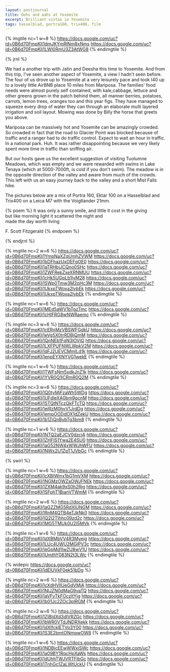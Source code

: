 ```yaml
---
layout: postjournal
title: Oohs and aahs at Yosemite
excerpt: Brilliant vistas in Yosemite ... 
tags: hasselblad, portra160, trix400, film
---
```



{% imgtile nc=1 w=8 %}
https://docs.google.com/uc?id=0B6d70FmpKIi1dmJKYmRlNm8xNms https://docs.google.com/uc?id=0B6d70FmpKIi1LWl0RmU3Z3AtWG8
{% endimgtile %}

{% jrnl %}

We had a another trip with Jatin and Deesha this time to Yosemite. And from
this trip, I've seen another aspect of Yosemite, a view I hadn't seen
before. The four of us drove up to Yosemite at a very leisurely pace and took
I40 up to a lovely little AirBNB place 10 miles from Mariposa. The families'
food needs were almost purely self contained, with kale,cabbage, lettuce and
other greens grown in the patch behind them, all manner berries, potatoes,
carrots, lemon trees, oranges too and this year figs.  They have managed to
squeeze every drop of water they can through an elaborate multi layered
irrigation and soil layout.  Mowing was done by Billy the horse that greets you
above. 



Mariposa can be massively hot and Yosemite can be amazingly
crowded. So crowded in fact that the road to Glacier Point was blocked because
of traffic and a ranger had to do traffic control. Expect to wait an hour in
traffic. In a national park. Huh. It was rather disappointing because we very
likely spent more time in traffic than sniffing air.


But our hosts gave us the excellent suggestion of visiting Tuolumne
Meadows, which was empty and we were rewarded with swims in Lake
Tenaya (which at 5000-7000ft, is cold if you don't swim). The meadow
is in the opposite direction of the valley and aware from much of the
crowds. This left with us an easy journey back to the valley and a
short Mist Falls hike. 


The pictures below are a mix of Portra
160, Ektar 100 on a Hasselblad and Trix400 on a Leica M7 with the
Voigtlander 21mm.

{% poem %}
It was only a sunny smile, and little it cost in the giving  
but like morning light it scattered the night and  
made the day worth living  

F. Scott Fitzgerald
{% endpoem %}


{% endjrnl %}

{% imgtile nc=2 w=6 %}
https://docs.google.com/uc?id=0B6d70FmpKIi1YmpNaXZqUmhZVWM https://docs.google.com/uc?id=0B6d70FmpKIi1bDFhazUxOEFqOE0 
https://docs.google.com/uc?id=0B6d70FmpKIi1aTRHbjJCQno0SHc https://docs.google.com/uc?id=0B6d70FmpKIi1ZWFRekZxeXRNMUU 
https://docs.google.com/uc?id=0B6d70FmpKIi1cHk5UGpLb1lyM28 https://docs.google.com/uc?id=0B6d70FmpKIi1SWp0Tmw3M2pHc3M 
https://docs.google.com/uc?id=0B6d70FmpKIi1UkxpTWoxa2lybEk https://docs.google.com/uc?id=0B6d70FmpKIi1UkxpTWoxa2lybEk 
{% endimgtile %}

{% imgtile nc=1 w=6 %}
https://docs.google.com/uc?id=0B6d70FmpKIi1MEd5aWV1bTgzTmc https://docs.google.com/uc?id=0B6d70FmpKIi1cHlFRG8wNWRaemc 
{% endimgtile %}

{% imgtile nc=3 w=6 %}
https://docs.google.com/uc?id=0B6d70FmpKIi1cERnMzVBSWFGdkU https://docs.google.com/uc?id=0B6d70FmpKIi1eVg5X0trRDBjQmM 
https://docs.google.com/uc?id=0B6d70FmpKIi1QnNEb1FqN3lOVjQ https://docs.google.com/uc?id=0B6d70FmpKIi1LXFPUFNWLWpkV2M 
https://docs.google.com/uc?id=0B6d70FmpKIi1dFJ2UEVCMmlLd1k https://docs.google.com/uc?id=0B6d70FmpKIi1enpEYXNYVG1wekE 
{% endimgtile %}


{% imgtile nc=1 w=6 %}
https://docs.google.com/uc?id=0B6d70FmpKIi1TWFsNm5xdkJnZ1k https://docs.google.com/uc?id=0B6d70FmpKIi1YVR0Q1lCRmR0Q2M 
{% endimgtile %}

{% imgtile nc=3 w=6 %}
https://docs.google.com/uc?id=0B6d70FmpKIi1Q0tyMjFzaWh5WDg https://docs.google.com/uc?id=0B6d70FmpKIi1UFdleXA0bm9qcnM 
https://docs.google.com/uc?id=0B6d70FmpKIi1STQtNTczQkFTcTQ https://docs.google.com/uc?id=0B6d70FmpKIi1ejRzM0hvV1JrdDg 
https://docs.google.com/uc?id=0B6d70FmpKIi1empOODdOX1dZekU https://docs.google.com/uc?id=0B6d70FmpKIi1b1ZjQnBybTg3bm8 
{% endimgtile %}

{% imgtile nc=1 w=6 %}
https://docs.google.com/uc?id=0B6d70FmpKIi1NTQ2aEJCV0dzcjA https://docs.google.com/uc?id=0B6d70FmpKIi1ZHFlS1Ywa2E4SU0 
https://docs.google.com/uc?id=0B6d70FmpKIi1aG52NW4xWWJhWFU https://docs.google.com/uc?id=0B6d70FmpKIi1NWx2U1ZpT1JVbGc 
{% endimgtile %}

{% swirl %}

{% imgtile nc=1 w=6 %}
https://docs.google.com/uc?id=0B6d70FmpKIi1cXBlWmx1bG1mVXM https://docs.google.com/uc?id=0B6d70FmpKIi1NGMzOWZaOWJFNEk 
https://docs.google.com/uc?id=0B6d70FmpKIi1ZXM4ak9xS0h2Rjg https://docs.google.com/uc?id=0B6d70FmpKIi1SFphT1BianVTWmM 
{% endimgtile %}


{% imgtile nc=2 w=6 %}
https://docs.google.com/uc?id=0B6d70FmpKIi1aGZZMG5RdXlUNGM https://docs.google.com/uc?id=0B6d70FmpKIi1RnM4QTB4eTJkNk0 
https://docs.google.com/uc?id=0B6d70FmpKIi1Q2I2Tlhhc09zd2c https://docs.google.com/uc?id=0B6d70FmpKIi1MG5TMUk0U2I5MVk 
{% endimgtile %}

{% imgtile nc=1 w=6 %}
https://docs.google.com/uc?id=0B6d70FmpKIi1dXBMbVV4R3Myejg https://docs.google.com/uc?id=0B6d70FmpKIi1LUc4UWU2MGlPV3c 
https://docs.google.com/uc?id=0B6d70FmpKIi1eGpMd1IwZU8wV1U https://docs.google.com/uc?id=0B6d70FmpKIi1UmthY083N2t3LWc 
{% endimgtile %}

{% widepic https://docs.google.com/uc?id=0B6d70FmpKIi1dElUVkF0ek51bDg %}

{% imgtile nc=2 w=6 %}
https://docs.google.com/uc?id=0B6d70FmpKIi1cXdHVllUeGdVMjA https://docs.google.com/uc?id=0B6d70FmpKIi1NlJZN0dMaG9vaTQ 
https://docs.google.com/uc?id=0B6d70FmpKIi1aVFvTkFOczltYjg https://docs.google.com/uc?id=0B6d70FmpKIi1b01Jc2ZOc3pIRGM 
{% endimgtile %}

{% imgtile nc=2 w=6 %}
https://docs.google.com/uc?id=0B6d70FmpKIi1ZjBIdXd3dlVRZGc https://docs.google.com/uc?id=0B6d70FmpKIi1bWR0VTdJNDRXekk 
https://docs.google.com/uc?id=0B6d70FmpKIi1dXlfcklETVo3Y00 https://docs.google.com/uc?id=0B6d70FmpKIi1S3E2bmtONmpwOW8 
{% endimgtile %}

{% imgtile nc=1 w=6 %}
https://docs.google.com/uc?id=0B6d70FmpKIi1NDBjcEEwWWxiSWc https://docs.google.com/uc?id=0B6d70FmpKIi1a09BY1RqcHpXaWs 
https://docs.google.com/uc?id=0B6d70FmpKIi1dUhhTWJVRTFibGc https://docs.google.com/uc?id=0B6d70FmpKIi1TnhGc1ZaLWtUckU 
{% endimgtile %}
